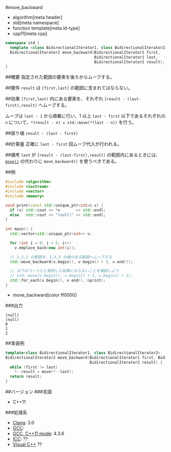 #move_backward
* algorithm[meta header]
* std[meta namespace]
* function template[meta id-type]
* cpp11[meta cpp]

```cpp
namespace std {
  template <class BidirectionalIterator1, class BidirectionalIterator2>
  BidirectionalIterator2 move_backward(BidirectionalIterator1 first,
                                       BidirectionalIterator1 last,
                                       BidirectionalIterator2 result);
}
```

##概要
指定された範囲の要素を後ろからムーブする。


##要件
`result` は `(first,last]` の範囲に含まれてはならない。


##効果
`[first,last)` 内にある要素を、それぞれ `[result - (last-first),result)` へムーブする。

ムーブは `last - 1` から順番に行い、1 以上 `last - first` 以下であるそれぞれの `n` について、`*(result - n) = std::move(*(last - n))` を行う。


##戻り値
`result - (last - first)`


##計算量
正確に `last - first` 回ムーブ代入が行われる。


##備考
`last` が `[result - (last-first),result)` の範囲内にあるときには、[`move()`](/reference/algorithm/move.md) の代わりに `move_backward()` を使うべきである。


##例
```cpp
#include <algorithm>
#include <iostream>
#include <vector>
#include <memory>

void print(const std::unique_ptr<int>& v) {
  if (v) std::cout << *v       << std::endl;
  else   std::cout << "(null)" << std::endl;
}
 
int main() {
  std::vector<std::unique_ptr<int>> v;

  for (int i = 0; i < 5; i++)
    v.emplace_back(new int(i));

  // 1,2,3 の範囲を、3,4,5 の値のある範囲へムーブする
  std::move_backward(v.begin(), v.begin() + 3, v.end());

  // 以下のコードだと期待した結果にならないことを確認しよう
  // std::move(v.begin(), v.begin() + 3, v.begin() + 2);
  std::for_each(v.begin(), v.end(), &print);
}
```
* move_backward[color ff0000]


###出力
```
(null)
(null)
0
1
2
```


##実装例
```cpp
template<class BidirectionalIterator1, class BidirectionalIterator2>
BidirectionalIterator2 move_backward(BidirectionalIterator1 first, BidirectionalIterator1 last,
                                     BidirectionalIterator2 result) {
  while (first != last)
    *--result = move(*--last);
  return result;
}
```


##バージョン
###言語
- C++11


###処理系
- [Clang](/implementation.md#clang): 3.0
- [GCC](/implementation.md#gcc): 
- [GCC, C++11 mode](/implementation.md#gcc): 4.3.6
- [ICC](/implementation.md#icc): ??
- [Visual C++](/implementation.md#visual_cpp) ??
